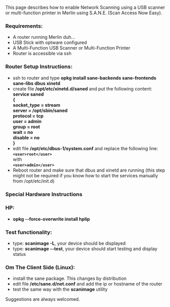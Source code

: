 This page describes how to enable Network Scanning using a USB scanner or multi-function printer in Merlin using S.A.N.E. (Scan Access Now Easy).

### Requirements:
* A router running Merlin duh...
* USB Stick with optware configured
* A Multi-Function USB Scanner or Multi-Function Printer
* Router is accessible via ssh

### Router Setup Instructions:
* ssh to router and type **opkg install sane-backends sane-frontends sane-libs
 dbus xinetd**
* create file **/opt/etc/xinetd.d/saned** and put the following content:  
**service saned**  
**{**  
**socket_type = stream**  
**server = /opt/sbin/saned**  
**protocol = tcp**  
**user = admin**  
**group = root**  
**wait = no**  
**disable = no**  
**}**  
* edit file **/opt/etc/dbus-1/system.conf** and replace the following line:  
**`<user>root</user>`**  
with  
**`<user>admin</user>`**  
* Reboot router and make sure that dbus and xinetd are running (this step might not be required if you know how to start the services manually from /opt/etc/init.d)

### Special Hardware Instructions
### HP:
* **opkg --force-overwrite install hplip**

### Test functionality:
* type: **scanimage -L**, your device should be displayed
* type: **scanimage --test**, your device should start testing and display status

### Om The Client Side (Linux):
* install the sane package. This changes by distribution
* edit file **/etc/sane.d/net.conf** and add the ip or hostname of the router
* test the same way with the **scanimage** utility


Suggestions are always welcomed.
 